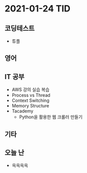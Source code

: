 # 2021-01-24 TID

## 코딩테스트

- 튜플

## 영어

## IT 공부

- AWS 강의 실습 복습
- Process vs Thread
- Context Switching
- Memory Structure
- Tacademy
  - Python을 활용한 웹 크롤러 만들기

## 기타

## 오늘 난

- 윽윽윽윽
